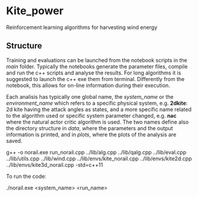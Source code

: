 # Kite_power
Reinforcement learning algorithms for harvesting wind energy

## Structure
Training and evaluations can be launched from the notebook scripts in the *main* folder.
Typically the notebooks generate the parameter files, compile and run the c++ scripts and analyse the results.
For long algorithms it is suggested to launch the c++ exe them from terminal. Differently from the notebook, 
this allows for on-line information during their execution.

Each analisis has typically one global name, the *system_name* or the *environment_name* which refers to a specific physical system, 
e.g. **2dkite**: 2d kite having the attack angles as states, and a more specific name related to the algorithm used or specific system parameter changed, 
e.g. **nac** where the natural actor critic algorithm is used.
The two names define also the directory structure in *data*, where the parameters and the output information is printed, and in *plots*, 
where the plots of the analysis are saved.

g++ -o norail.exe run_norail.cpp ../lib/alg.cpp ../lib/qalg.cpp ../lib/eval.cpp ../lib/utils.cpp ../lib/wind.cpp ../lib/envs/kite_norail.cpp ../lib/envs/kite2d.cpp ../lib/envs/kite3d_norail.cpp -std=c++11

To run the code:

./norail.exe <system_name> <run_name>
